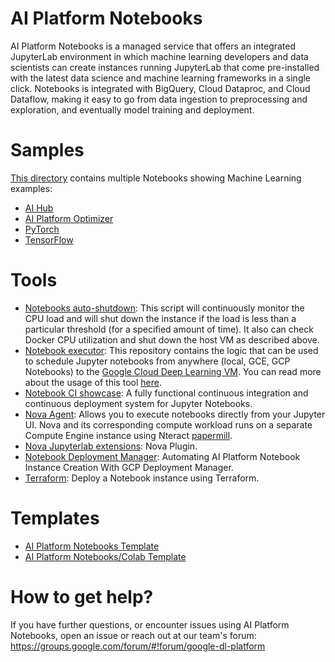 # AI Platform Notebooks

AI Platform Notebooks is a managed service that offers an integrated JupyterLab environment in which machine learning 
developers and data scientists can create instances running JupyterLab that come pre-installed with the latest data 
science and machine learning frameworks in a single click. Notebooks is integrated with BigQuery, Cloud Dataproc, and 
Cloud Dataflow, making it easy to go from data ingestion to preprocessing and exploration, and eventually model training 
and deployment.

# Samples

[This directory](samples) contains multiple Notebooks showing Machine Learning examples:
 - [AI Hub](samples/aihub/)
 - [AI Platform Optimizer](samples/optimizer/)
 - [PyTorch](samples/pytorch/)
 - [TensorFlow](samples/tensorflow/)

# Tools

- [Notebooks auto-shutdown](tools/auto-shutdown): This script will
  continuously monitor the CPU load and will shut down the instance if
  the load is less than a particular threshold (for a specified amount
  of time). It also can check Docker CPU utilization and shut down the host VM
  as described above.
- [Notebook executor](tools/gcp-notebook-executor): 
This repository contains the logic that can be used to schedule Jupyter notebooks from anywhere (local, GCE, GCP Notebooks) to the [Google Cloud Deep Learning VM](https://cloud.google.com/deep-learning-vm/). You can read more about the usage of this tool [here](https://blog.kovalevskyi.com/gcp-notebook-executor-v0-1-2-8e37abd6fae1).
- [Notebook CI showcase](tools/notebooks-ci-showcase):
A fully functional continuous integration and continuous deployment system for Jupyter Notebooks.
- [Nova Agent](tools/nova-agents): Allows you to execute notebooks directly from your Jupyter UI. Nova and its corresponding compute 
workload runs on a separate Compute Engine instance using Nteract [papermill](https://github.com/nteract/papermill).
- [Nova Jupyterlab extensions](tools/nova-jupyterlab-extensions): Nova Plugin.
- [Notebook Deployment Manager](tools/deployment-manager): Automating AI Platform Notebook Instance Creation With GCP Deployment Manager.
- [Terraform](tools/terraform): Deploy a Notebook instance using
  Terraform.


# Templates

- [AI Platform Notebooks Template](templates/ai_platform_notebooks_template.ipynb)
- [AI Platform Notebooks/Colab Template](templates/ai_platform_notebooks_template_hybrid.ipynb)

# How to get help?

If you have further questions, or encounter issues using AI Platform Notebooks, 
open an issue or reach out at our team's forum: https://groups.google.com/forum/#!forum/google-dl-platform
